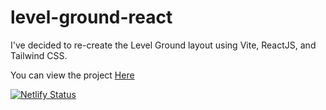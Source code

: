 # level-ground-react

I've decided to re-create the Level Ground layout using Vite, ReactJS, and Tailwind CSS.

You can view the project [Here](https://stacksantos.github.io/level-ground-react/)

[![Netlify Status](https://api.netlify.com/api/v1/badges/bba7cf15-73b8-4471-8138-84a89b0624ee/deploy-status)](https://app.netlify.com/sites/level-ground-react/deploys)